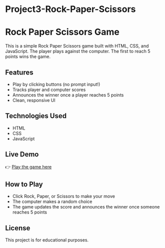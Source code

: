 # Project3-Rock-Paper-Scissors

# Rock Paper Scissors Game

This is a simple Rock Paper Scissors game built with HTML, CSS, and JavaScript. The player plays against the computer. The first to reach 5 points wins the game.

## Features

- Play by clicking buttons (no prompt input!)
- Tracks player and computer scores
- Announces the winner once a player reaches 5 points
- Clean, responsive UI

## Technologies Used

- HTML
- CSS
- JavaScript

## Live Demo

👉 [Play the game here](https://roshansai07.github.io/Project3-Rock-Paper-Scissors)

## How to Play

- Click Rock, Paper, or Scissors to make your move
- The computer makes a random choice
- The game updates the score and announces the winner once someone reaches 5 points

## License

This project is for educational purposes.
